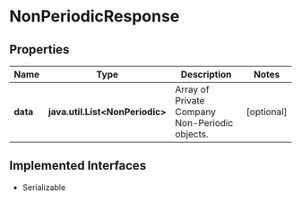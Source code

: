 

# NonPeriodicResponse


## Properties

Name | Type | Description | Notes
------------ | ------------- | ------------- | -------------
**data** | **java.util.List&lt;NonPeriodic&gt;** | Array of Private Company Non-Periodic objects. |  [optional]


## Implemented Interfaces

* Serializable


